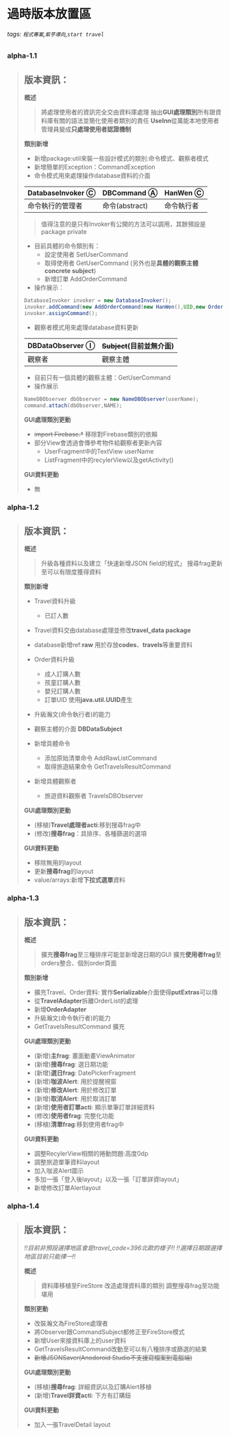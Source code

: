 ﻿# 過時版本放置區
###### tags: `程式專案`,`紫芋導向`,`start travel`
### alpha-1.1
> 版本資訊：
> -
> 
> **概述**
> 
> >將處理使用者的資訊完全交由資料庫處理
> >抽出**GUI處理類別**所有跟資料庫有關的語法並簡化使用者類別的責任
> >**UseInn**從萬能本地使用者管理員變成**只處理使用者認證機制**
> 
> **類別新增**
> - 新增package:util來裝一些設計模式的類別:命令模式、觀察者模式
> - 新增簡單的Exception：CommandException
> - 命令模式用來處理操作database資料的介面
> 
> | DatabaseInvoker Ⓒ| DBCommand Ⓐ| HanWen Ⓒ|
> | -------- | -------- | -------- |
> | 命令執行的管理者     | 命令(abstract)     | 命令執行者     |
> >值得注意的是只有Invoker有公開的方法可以調用，其餘預設是package private
> - 目前具體的命令類別有：
>    - 設定使用者 SetUserCommand
>    - 取得使用者 GetUserCommand (另外也是**具體的觀察主體concrete subject**)
>    - 新增訂單 AddOrderCommand
> - 操作展示：
>  ```java
>  DatabaseInvoker invoker = new DatabaseInvoker();
>  invoker.addCommand(new AddOrderCommand(new HanWen(),UID,new Order(travel)));
> invoker.assignCommand();
> ```
> - 觀察者模式用來處理database資料更新
> 
> | DBDataObserver Ⓘ | ~~Subject~~(目前並無介面) |
> | -------- | -------- |
> | 觀察者     | 觀察主體     |
> - 目前只有一個具體的觀察主體：GetUserCommand
> - 操作展示
> ```java
> NameDBObserver dbObserver = new NameDBObserver(userName);
> command.attach(dbObserver,NAME);
> ```
> **GUI處理類別更動**
> - ~~import Firebase.*~~ 移除對Firebase類別的依賴
> - 部分View會透過會傳參考物件給觀察者更新內容
>     - UserFragment中的TextView userName
>     - ListFragment中的recylerView以及getActivity()
> 
> **GUI資料更動**
> - 無
>
### alpha-1.2
> 版本資訊：
> -
> 
> **概述**
> 
> >升級各種資料以及建立「快速新增JSON field的程式」
> >搜尋frag更新至可以有限度獲得資料
> 
> **類別新增**
> - Travel資料升級
>      - 已訂人數
>      
> - Travel資料交由database處理並修改**travel_data package**
> - database新增ref:**raw** 用於存放**codes**、**travels**等重要資料
> - Order資料升級
>     - 成人訂購人數
>     - 孩童訂購人數
>     - 嬰兒訂購人數
>     - 訂單UID 使用**java.util.UUID**產生
> - 升級瀚文(命令執行者)的能力
> - 觀察主體的介面 **DBDataSubject**
> - 新增具體命令
>     - 添加原始清單命令 AddRawListCommand
>     - 取得旅遊結果命令 GetTravelsResultCommand
> - 新增具體觀察者
>     - 旅遊資料觀察者 TravelsDBObserver
>     
> **GUI處理類別更動**
> - (移植)**Travel處理者acti**:移到搜尋frag中
> - (修改)**搜尋frag**：具排序、各種篩選的選項
> 
> **GUI資料更動**
> - 移除無用的layout
> - 更新**搜尋frag**的layout
> - value/arrays:新增**下拉式選單**資料
### alpha-1.3
> 版本資訊：
> -
> 
> **概述**
> 
> >擴充**搜尋frag**至三種排序可能並新增選日期的GUI
> >擴充**使用者frag**至orders整合、個別order頁面
> 
> **類別新增**
> - 擴充Travel、Order資料: 實作**Serializable**介面使得**putExtras**可以傳
> - 從**TravelAdapter**拆離OrderList的處理
> - 新增**OrderAdapter**
> - 升級瀚文(命令執行者)的能力
> - GetTravelsResultCommand 擴充
>     
> **GUI處理類別更動**
> - (新增)**主frag**: 畫面動畫ViewAnimator
> - (新增)**搜尋frag**: 選日期功能
> - (新增)**選日frag**: DatePickerFragment
> - (新增)**咖波Alert**: 用於提醒視窗
> - (新增)**修改Alert**: 用於修改訂單
> - (新增)**取消Alert**: 用於取消訂單
> - (新增)**使用者訂單acti**: 顯示單筆訂單詳細資料
> - (修改)**使用者frag**: 完整化功能
> - (移植)**清單frag**:移到使用者frag中
> 
> **GUI資料更動**
> - 調整RecylerView相關的捲動問題:高度0dp
> - 調整旅遊單筆資料layout
> - 加入咖波Alert圖示
> - 多加一張「登入後layout」以及一張「訂單詳資layout」
> - 新增修改訂單Alertlayout
### alpha-1.4
> 版本資訊：
> -
> 
> *!!目前非預設選擇地區會是travel_code=396北歐的樣子!!*
> *!!選擇日期跟選擇地區目前只能擇一!!*
> 
> **概述**
> >資料庫移植至FireStore
> >改造處理資料庫的類別
> >調整搜尋frag至功能堪用
> 
> **類別更動**
> - 改裝瀚文為FireStore處理者
> - 將Observer跟CommandSubject都修正至FireStore模式
> - 新增User來接資料庫上的user資料
> - GetTravelsResultCommand改動至可以有八種排序或篩選的結果
> - ~~新增JSONSaver(Anodoroid Studio不支援寫檔案到電腦端)~~
>     
> **GUI處理類別更動**
> - (移植)**搜尋frag**: 詳細資訊以及訂購Alert移植
> - (新增)**Travel詳資acti**: 下方有訂購鈕
> 
> **GUI資料更動**
> - 加入一張TravelDetail layout